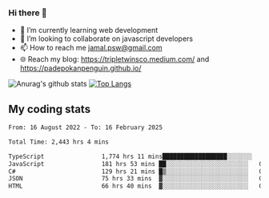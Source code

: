 ### Hi there 👋

<!--
**padepokanpenguin/padepokanpenguin** is a ✨ _special_ ✨ repository because its `README.md` (this file) appears on your GitHub profile.
-->

- 🌱 I’m currently learning  web development
- 👯 I’m looking to collaborate on javascript developers
- 📫 How to reach me jamal.psw@gmail.com
- 🌐 Reach my blog:
   https://tripletwinsco.medium.com/ and
   https://padepokanpenguin.github.io/

![Anurag's github stats](https://github-readme-stats.vercel.app/api?username=padepokanpenguin&count_private=true&disable_animations=false&show_icons=true&theme=default)
[![Top Langs](https://github-readme-stats.vercel.app/api/top-langs/?username=padepokanpenguin&theme=default&layout=compact)](https://github.com/padepokanpenguin)

## My coding stats

<!--START_SECTION:waka-->

```txt
From: 16 August 2022 - To: 16 February 2025

Total Time: 2,443 hrs 4 mins

TypeScript                1,774 hrs 11 mins██████████████████░░░░░░░   72.62 %
JavaScript                181 hrs 53 mins ██░░░░░░░░░░░░░░░░░░░░░░░   07.45 %
C#                        129 hrs 21 mins █▒░░░░░░░░░░░░░░░░░░░░░░░   05.30 %
JSON                      75 hrs 33 mins  ▓░░░░░░░░░░░░░░░░░░░░░░░░   03.09 %
HTML                      66 hrs 40 mins  ▓░░░░░░░░░░░░░░░░░░░░░░░░   02.73 %
```

<!--END_SECTION:waka-->


